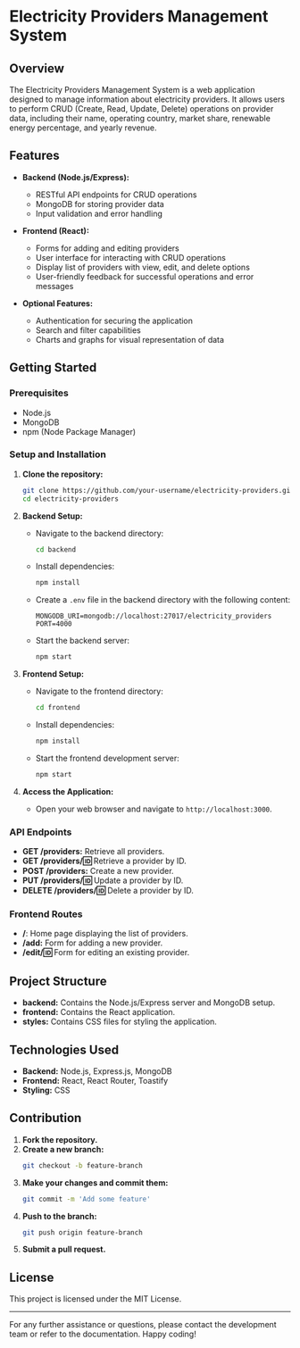 # Electricity Providers Management System

## Overview

The Electricity Providers Management System is a web application designed to manage information about electricity providers. It allows users to perform CRUD (Create, Read, Update, Delete) operations on provider data, including their name, operating country, market share, renewable energy percentage, and yearly revenue.

## Features

- **Backend (Node.js/Express):**
  - RESTful API endpoints for CRUD operations
  - MongoDB for storing provider data
  - Input validation and error handling

- **Frontend (React):**
  - Forms for adding and editing providers
  - User interface for interacting with CRUD operations
  - Display list of providers with view, edit, and delete options
  - User-friendly feedback for successful operations and error messages

- **Optional Features:**
  - Authentication for securing the application
  - Search and filter capabilities
  - Charts and graphs for visual representation of data

## Getting Started

### Prerequisites

- Node.js
- MongoDB
- npm (Node Package Manager)

### Setup and Installation

1. **Clone the repository:**
   ```sh
   git clone https://github.com/your-username/electricity-providers.git
   cd electricity-providers
   ```

2. **Backend Setup:**
   - Navigate to the backend directory:
     ```sh
     cd backend
     ```
   - Install dependencies:
     ```sh
     npm install
     ```
   - Create a `.env` file in the backend directory with the following content:
     ```
     MONGODB_URI=mongodb://localhost:27017/electricity_providers
     PORT=4000
     ```
   - Start the backend server:
     ```sh
     npm start
     ```

3. **Frontend Setup:**
   - Navigate to the frontend directory:
     ```sh
     cd frontend
     ```
   - Install dependencies:
     ```sh
     npm install
     ```
   - Start the frontend development server:
     ```sh
     npm start
     ```

4. **Access the Application:**
   - Open your web browser and navigate to `http://localhost:3000`.

### API Endpoints

- **GET /providers:** Retrieve all providers.
- **GET /providers/:id:** Retrieve a provider by ID.
- **POST /providers:** Create a new provider.
- **PUT /providers/:id:** Update a provider by ID.
- **DELETE /providers/:id:** Delete a provider by ID.

### Frontend Routes

- **/**: Home page displaying the list of providers.
- **/add:** Form for adding a new provider.
- **/edit/:id:** Form for editing an existing provider.

## Project Structure

- **backend:** Contains the Node.js/Express server and MongoDB setup.
- **frontend:** Contains the React application.
- **styles:** Contains CSS files for styling the application.

## Technologies Used

- **Backend:** Node.js, Express.js, MongoDB
- **Frontend:** React, React Router, Toastify
- **Styling:** CSS

## Contribution

1. **Fork the repository.**
2. **Create a new branch:**
   ```sh
   git checkout -b feature-branch
   ```
3. **Make your changes and commit them:**
   ```sh
   git commit -m 'Add some feature'
   ```
4. **Push to the branch:**
   ```sh
   git push origin feature-branch
   ```
5. **Submit a pull request.**

## License

This project is licensed under the MIT License.

---

For any further assistance or questions, please contact the development team or refer to the documentation. Happy coding!
